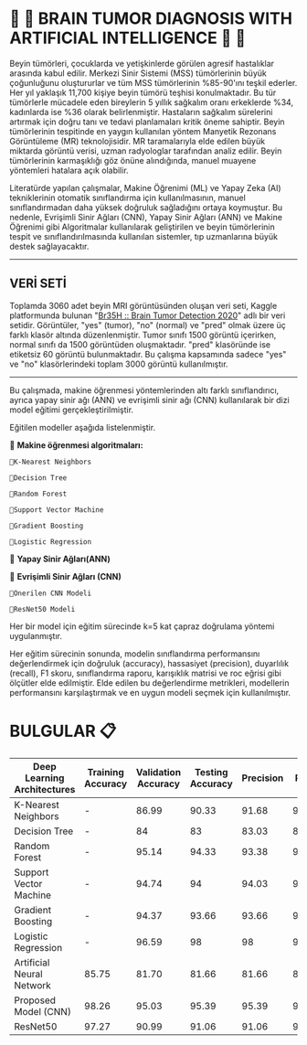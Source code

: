# 🔹 🔸 BRAIN TUMOR DIAGNOSIS WITH ARTIFICIAL INTELLIGENCE 🔸 🔹

Beyin tümörleri, çocuklarda ve yetişkinlerde görülen agresif hastalıklar arasında kabul edilir. Merkezi Sinir Sistemi (MSS) tümörlerinin büyük çoğunluğunu oluştururlar ve tüm MSS tümörlerinin %85-90'ını teşkil ederler. Her yıl yaklaşık 11,700 kişiye beyin tümörü teşhisi konulmaktadır. Bu tür tümörlerle mücadele eden bireylerin 5 yıllık sağkalım oranı erkeklerde %34, kadınlarda ise %36 olarak belirlenmiştir. Hastaların sağkalım sürelerini artırmak için doğru tanı ve tedavi planlamaları kritik öneme sahiptir. Beyin tümörlerinin tespitinde en yaygın kullanılan yöntem Manyetik Rezonans Görüntüleme (MR) teknolojisidir. MR taramalarıyla elde edilen büyük miktarda görüntü verisi, uzman radyologlar tarafından analiz edilir. Beyin tümörlerinin karmaşıklığı göz önüne alındığında, manuel muayene yöntemleri hatalara açık olabilir.

Literatürde yapılan çalışmalar, Makine Öğrenimi (ML) ve Yapay Zeka (AI) tekniklerinin otomatik sınıflandırma için kullanılmasının, manuel sınıflandırmadan daha yüksek doğruluk sağladığını ortaya koymuştur. Bu nedenle, Evrişimli Sinir Ağları (CNN), Yapay Sinir Ağları (ANN) ve Makine Öğrenimi gibi Algoritmalar kullanılarak geliştirilen ve beyin tümörlerinin tespit ve sınıflandırılmasında kullanılan sistemler, tıp uzmanlarına büyük destek sağlayacaktır.

---

## VERİ SETİ
Toplamda 3060 adet beyin MRI görüntüsünden oluşan veri seti, Kaggle platformunda bulunan "[Br35H :: Brain Tumor Detection 2020](https://www.kaggle.com/datasets/ahmedhamada0/brain-tumor-detection?select=no)" adlı bir veri setidir. Görüntüler, "yes" (tumor), "no" (normal) ve "pred" olmak üzere üç farklı klasör altında düzenlenmiştir. Tumor sınıfı 1500 görüntü içerirken, normal sınıfı da 1500 görüntüden oluşmaktadır. "pred" klasöründe ise etiketsiz 60 görüntü bulunmaktadır. Bu çalışma kapsamında sadece "yes" ve "no" klasörlerindeki toplam 3000 görüntü kullanılmıştır.

---

Bu çalışmada, makine öğrenmesi yöntemlerinden altı farklı sınıflandırıcı, ayrıca yapay sinir ağı (ANN) ve evrişimli sinir ağı (CNN) kullanılarak bir dizi model eğitimi gerçekleştirilmiştir. 

Eğitilen modeller aşağıda listelenmiştir. 

🔰 **Makine öğrenmesi algoritmaları:**

    💠K-Nearest Neighbors
  
    💠Decision Tree
  
    💠Random Forest
  
    💠Support Vector Machine
  
    💠Gradient Boosting
  
    💠Logistic Regression
  
🔰 **Yapay Sinir Ağları(ANN)**

🔰 **Evrişimli Sinir Ağları (CNN)**

    💠Önerilen CNN Modeli
  
    💠ResNet50 Modeli


Her bir model için eğitim sürecinde k=5 kat çapraz doğrulama yöntemi uygulanmıştır.

Her eğitim sürecinin sonunda, modelin sınıflandırma performansını değerlendirmek için doğruluk (accuracy), hassasiyet (precision), duyarlılık (recall), F1 skoru, sınıflandırma raporu, karışıklık matrisi ve roc eğrisi gibi ölçütler elde edilmiştir. Elde edilen bu değerlendirme metrikleri, modellerin performansını karşılaştırmak ve en uygun modeli seçmek için kullanılmıştır.

# BULGULAR 📋


| Deep Learning Architectures | Training Accuracy | Validation Accuracy | Testing Accuracy | Precision | Recall | F1-score |
|----------------------------|-------------------|---------------------|------------------|-----------|--------|----------|
| K-Nearest Neighbors         | -                 | 86.99               | 90.33            | 91.68     | 90.333 | 90.25    |
| Decision Tree               | -                 | 84                  | 83               | 83.03     | 83     | 82.99    |
| Random Forest               | -                 | 95.14               | 94.33            | 93.38     | 94.33  | 94.33    |
| Support Vector Machine      | -                 | 94.74               | 94               | 94.03     | 94     | 93.99    |
| Gradient Boosting           | -                 | 94.37               | 93.66            | 93.66     | 93.66  | 93.66    |
| Logistic Regression         | -                 | 96.59               | 98               | 98        | 98     | 97.99    |
| Artificial Neural Network   | 85.75             | 81.70               | 81.66            | 81.66     | 81.66  | 81.6     |
| Proposed Model (CNN)        | 98.26             | 95.03               | 95.39            | 95.39     | 95.39  | 95.2     |
| ResNet50                    | 97.27             | 90.99               | 91.06            | 91.06     | 91.06  | 91       |


    

